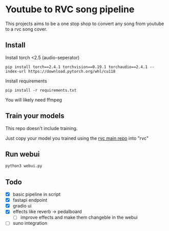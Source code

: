 # Youtube to RVC song pipeline
This projects aims to be a one stop shop to convert any song from youtube to a rvc song cover.

## Install
Install torch <2.5 (audio-seperator)
``` 
pip install torch==2.4.1 torchvision==0.19.1 torchaudio==2.4.1 --index-url https://download.pytorch.org/whl/cu118
```

Install requirements
```
pip install -r requirements.txt
```

You will likely need ffmpeg

## Train your models
This repo doesn't include training.

Just copy your model you trained using the [rvc main repo](https://github.com/RVC-Project/Retrieval-based-Voice-Conversion-WebUI) into "rvc"

## Run webui
```python 
python3 webui.py
```

## Todo
- [x] basic pipeline in script
- [x] fastapi endpoint
- [x] gradio ui
- [x] effects like reverb -> pedalboard
    - [ ] improve effects and make them changeble in the webui
- [ ] suno integration